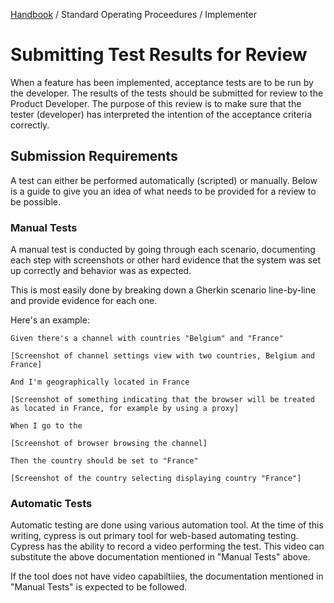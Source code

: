 [Handbook](../../README.md) / Standard Operating Proceedures / Implementer

# Submitting Test Results for Review

When a feature has been implemented, acceptance tests are to be run by the developer. The results of the tests should be submitted for review to the Product Developer. The purpose of this review is to make sure that the tester (developer) has interpreted the intention of the acceptance criteria correctly.

## Submission Requirements

A test can either be performed automatically (scripted) or manually. Below is a guide to give you an idea of what needs to be provided for a review to be possible.

### Manual Tests

A manual test is conducted by going through each scenario, documenting each step with screenshots or other hard evidence that the system was set up correctly and behavior was as expected.

This is most easily done by breaking down a Gherkin scenario line-by-line and provide evidence for each one.

Here's an example:

```
Given there's a channel with countries "Belgium" and "France"

[Screenshot of channel settings view with two countries, Belgium and France]

And I'm geographically located in France

[Screenshot of something indicating that the browser will be treated as located in France, for example by using a proxy]

When I go to the 

[Screenshot of browser browsing the channel]

Then the country should be set to "France"

[Screenshot of the country selecting displaying country "France"]
```

### Automatic Tests

Automatic testing are done using various automation tool. At the time of this writing, cypress is out primary tool for web-based automating testing. Cypress has the ability to record a video performing the test. This video can substitute the above documentation mentioned in "Manual Tests" above.

If the tool does not have video capabiltiies, the documentation mentioned in "Manual Tests" is expected to be followed.